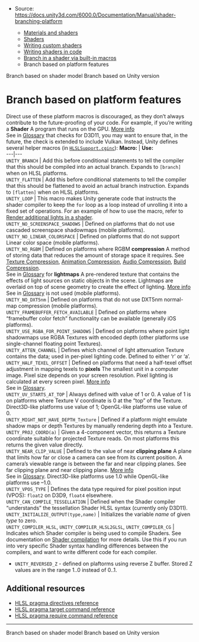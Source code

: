 * Source: https://docs.unity3d.com/6000.0/Documentation/Manual/shader-branching-platform

  * [Materials and shaders](https://docs.unity3d.com/6000.0/Documentation/Manual/materials-and-shaders.html)
  * [Shaders](https://docs.unity3d.com/6000.0/Documentation/Manual/Shaders.html)
  * [Writing custom shaders](https://docs.unity3d.com/6000.0/Documentation/Manual/writing-custom-shaders.html)
  * [Writing shaders in code](https://docs.unity3d.com/6000.0/Documentation/Manual/shader-writing.html)
  * [Branch in a shader via built-in macros](https://docs.unity3d.com/6000.0/Documentation/Manual/shader-branching-built-in-macros.html)
  * Branch based on platform features


[](https://docs.unity3d.com/6000.0/Documentation/Manual/shader-branching-shader-model.html)
Branch based on shader model 
[](https://docs.unity3d.com/6000.0/Documentation/Manual/shader-branching-unity-version.html)
Branch based on Unity version
# Branch based on platform features
Direct use of these platform macros is discouraged, as they don’t always contribute to the future-proofing of your code. For example, if you’re writing a **Shader** A program that runs on the GPU. [More info](https://docs.unity3d.com/6000.0/Documentation/Manual/Shaders.html)  
See in [Glossary](https://docs.unity3d.com/6000.0/Documentation/Manual/Glossary.html#Shader) that checks for D3D11, you may want to ensure that, in the future, the check is extended to include Vulkan. Instead, Unity defines several helper macros (in [`HLSLSupport.cginc`](https://docs.unity3d.com/6000.0/Documentation/Manual/SL-BuiltinIncludes.html)):
**Macro:** | **Use:**  
---|---  
`UNITY_BRANCH` | Add this before conditional statements to tell the compiler that this should be compiled into an actual branch. Expands to `[branch]` when on HLSL platforms.  
`UNITY_FLATTEN` | Add this before conditional statements to tell the compiler that this should be flattened to avoid an actual branch instruction. Expands to `[flatten]` when on HLSL platforms.  
`UNITY_LOOP` | This macro makes Unity generate code that instructs the shader compiler to keep the `for` loop as a loop instead of unrolling it into a fixed set of operations. For an example of how to use the macro, refer to [Render additional lights in a shader](https://docs.unity3d.com/6000.0/Documentation/Manual/urp/use-built-in-shader-methods-additional-lights-fplus.html).  
`UNITY_NO_SCREENSPACE_SHADOWS` | Defined on platforms that do not use cascaded screenspace shadowmaps (mobile platforms).  
`UNITY_NO_LINEAR_COLORSPACE` | Defined on platforms that do not support Linear color space (mobile platforms).  
`UNITY_NO_RGBM` | Defined on platforms where RGBM **compression** A method of storing data that reduces the amount of storage space it requires. See [Texture Compression](https://docs.unity3d.com/6000.0/Documentation/Manual/class-TextureImporterOverride), [Animation Compression](https://docs.unity3d.com/6000.0/Documentation/Manual/class-AnimationClip.html#AssetProperties), [Audio Compression](https://docs.unity3d.com/6000.0/Documentation/Manual/class-AudioClip.html), [Build Compression](https://docs.unity3d.com/6000.0/Documentation/Manual/ReducingFilesize.html).  
See in [Glossary](https://docs.unity3d.com/6000.0/Documentation/Manual/Glossary.html#compression) for **lightmaps** A pre-rendered texture that contains the effects of light sources on static objects in the scene. Lightmaps are overlaid on top of scene geometry to create the effect of lighting. [More info](https://docs.unity3d.com/6000.0/Documentation/Manual/Lightmapping.html)  
See in [Glossary](https://docs.unity3d.com/6000.0/Documentation/Manual/Glossary.html#Lightmap) is not used (mobile platforms).  
`UNITY_NO_DXT5nm` | Defined on platforms that do not use DXT5nm normal-map compression (mobile platforms).  
`UNITY_FRAMEBUFFER_FETCH_AVAILABLE` | Defined on platforms where “framebuffer color fetch” functionality can be available (generally iOS platforms).  
`UNITY_USE_RGBA_FOR_POINT_SHADOWS` | Defined on platforms where point light shadowmaps use RGBA Textures with encoded depth (other platforms use single-channel floating point Textures).  
`UNITY_ATTEN_CHANNEL` | Defines which channel of light attenuation Texture contains the data; used in per-pixel lighting code. Defined to either ‘r’ or ‘a’.  
`UNITY_HALF_TEXEL_OFFSET` | Defined on platforms that need a half-texel offset adjustment in mapping texels to **pixels** The smallest unit in a computer image. Pixel size depends on your screen resolution. Pixel lighting is calculated at every screen pixel. [More info](https://docs.unity3d.com/6000.0/Documentation/Manual/ShadowPerformance.html)  
See in [Glossary](https://docs.unity3d.com/6000.0/Documentation/Manual/Glossary.html#pixel).  
`UNITY_UV_STARTS_AT_TOP` | Always defined with value of 1 or 0. A value of 1 is on platforms where Texture V coordinate is 0 at the “top” of the Texture. Direct3D-like platforms use value of 1; OpenGL-like platforms use value of 0.  
`UNITY_MIGHT_NOT_HAVE_DEPTH_Texture` | Defined if a platform might emulate shadow maps or depth Textures by manually rendering depth into a Texture.  
`UNITY_PROJ_COORD(a)` | Given a 4-component vector, this returns a Texture coordinate suitable for projected Texture reads. On most platforms this returns the given value directly.  
`UNITY_NEAR_CLIP_VALUE` | Defined to the value of near **clipping plane** A plane that limits how far or close a camera can see from its current position. A camera’s viewable range is between the far and near clipping planes. See far clipping plane and near clipping plane. [More info](https://docs.unity3d.com/6000.0/Documentation/Manual/class-Camera.html)  
See in [Glossary](https://docs.unity3d.com/6000.0/Documentation/Manual/Glossary.html#clippingplane). Direct3D-like platforms use 1.0 while OpenGL-like platforms use –1.0.  
`UNITY_VPOS_TYPE` | Defines the data type required for pixel position input (VPOS): `float2` on D3D9, `float4` elsewhere.  
`UNITY_CAN_COMPILE_TESSELLATION` | Defined when the Shader compiler “understands” the tessellation Shader HLSL syntax (currently only D3D11).  
`UNITY_INITIALIZE_OUTPUT(type,name)` | Initializes the variable _name_ of given _type_ to zero.  
`UNITY_COMPILER_HLSL`, `UNITY_COMPILER_HLSL2GLSL`, `UNITY_COMPILER_CG` | Indicates which Shader compiler is being used to compile Shaders. See documentation on [Shader compilation](https://docs.unity3d.com/6000.0/Documentation/Manual/shader-compilation.html) for more details. Use this if you run into very specific Shader syntax handling differences between the compilers, and want to write different code for each compiler.  
  * `UNITY_REVERSED_Z` - defined on plaftorms using reverse Z buffer. Stored Z values are in the range 1..0 instead of 0..1.


## Additional resources
  * [HLSL pragma directives reference](https://docs.unity3d.com/6000.0/Documentation/Manual/SL-PragmaDirectives.html)
  * [HLSL pragma target command reference](https://docs.unity3d.com/6000.0/Documentation/Manual/SL-Pragma-target.html)
  * [HLSL pragma require command reference](https://docs.unity3d.com/6000.0/Documentation/Manual/SL-Pragma-require.html)


* * *
[](https://docs.unity3d.com/6000.0/Documentation/Manual/shader-branching-shader-model.html)
Branch based on shader model 
[](https://docs.unity3d.com/6000.0/Documentation/Manual/shader-branching-unity-version.html)
Branch based on Unity version
